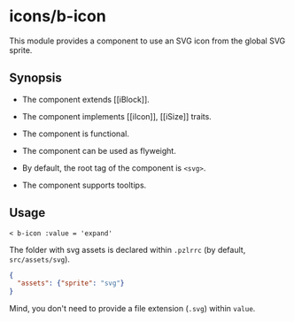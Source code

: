 # icons/b-icon

This module provides a component to use an SVG icon from the global SVG sprite.

## Synopsis

* The component extends [[iBlock]].

* The component implements [[iIcon]], [[iSize]] traits.

* The component is functional.

* The component can be used as flyweight.

* By default, the root tag of the component is `<svg>`.

* The component supports tooltips.

## Usage

```
< b-icon :value = 'expand'
```

The folder with svg assets is declared within `.pzlrrc` (by default, `src/assets/svg`).

```json
{
  "assets": {"sprite": "svg"}
}
```

Mind, you don't need to provide a file extension (`.svg`) within `value`.
